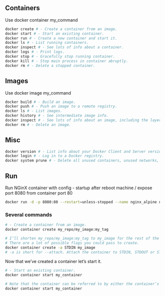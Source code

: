 ## Containers
Use docker container my_command
~~~sh
docker create # - Create a container from an image.
docker start # - Start an existing container.
docker run # - Create a new container and start it.
docker ls # - List running containers.
docker inspect # - See lots of info about a container.
docker logs # - Print logs.
docker stop # - Gracefully stop running container.
docker kill # - Stop main process in container abruptly.
docker rm # - Delete a stopped container.
~~~
## Images
Use docker image my_command
~~~sh
docker build # - Build an image.
docker push # - Push an image to a remote registry.
docker ls # - List images.
docker history # - See intermediate image info.
docker inspect # - See lots of info about an image, including the layers.
docker rm # - Delete an image.
~~~
## Misc
~~~sh
docker version # - List info about your Docker Client and Server versions.
docker login # - Log in to a Docker registry.
docker system prune # - Delete all unused containers, unused networks, and dangling images.
~~~
## Run
Run NGinX container with config - startup after reboot machine / expose port 8080 from container port 80 
~~~sh
docker run -d -p 8080:80 --restart=unless-stopped --name nginx_alpine nginx:alpine
~~~
### Several commands
~~~sh
# - Create a container from an image.
docker container create my_repo/my_image:my_tag

# I’ll shorten my_repo/my_image:my_tag to my_image for the rest of the article.
# There are a lot of possible flags you could pass to create.
docker container create -a STDIN my_image
# -a is short for --attach. Attach the container to STDIN, STDOUT or STDERR.
~~~
Now that we’ve created a container let’s start it.
~~~sh
# - Start an existing container.
docker container start my_container

# Note that the container can be referred to by either the container’s ID or the container’s name.
docker container start my_container
~~~
